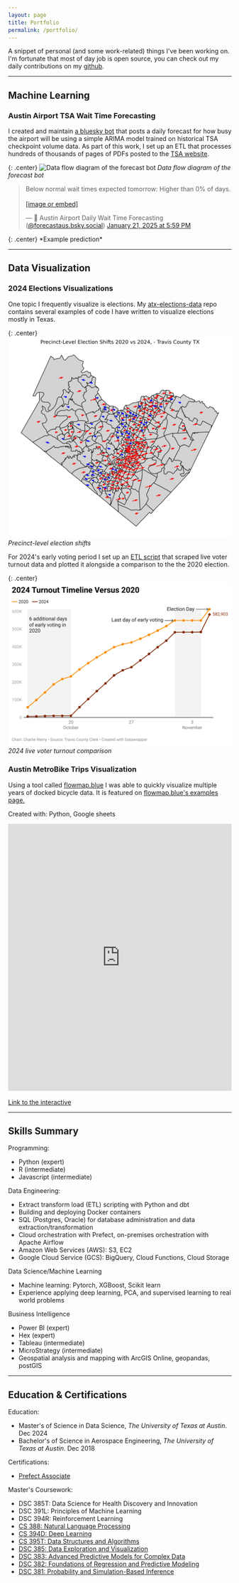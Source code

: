 ```yaml
---
layout: page
title: Portfolio
permalink: /portfolio/
---
```


A snippet of personal (and some work-related) things I've been working on. I'm fortunate that most of day job is open source, you can check out my daily contributions on my [github](https://github.com/Charlie-Henry).

***

## Machine Learning

### Austin Airport TSA Wait Time Forecasting

I created and maintain [a bluesky bot](https://bsky.app/profile/forecastaus.bsky.social) that posts a daily forecast for how busy the airport will be using a simple ARIMA model trained on historical TSA checkpoint volume data. As part of this work, I set up an ETL that processes hundreds of thousands of pages of PDFs posted to the [TSA website](https://www.tsa.gov/foia/readingroom).

{: .center}
![Data flow diagram of the forecast bot]({{site.baseurl}}/images/flow_diagram_forecast_aus.png)
*Data flow diagram of the forecast bot*

<blockquote class="bluesky-embed" data-bluesky-uri="at://did:plc:igdjkgwavulssahqpkrgz5xl/app.bsky.feed.post/3lgc2pkbdg22k" data-bluesky-cid="bafyreihwtbilk46hmm22ytalbg55poobveokmbydtiqou4j5z563aj4iki"><p lang="en">Below normal wait times expected tomorrow: Higher than 0% of days.<br><br><a href="https://bsky.app/profile/did:plc:igdjkgwavulssahqpkrgz5xl/post/3lgc2pkbdg22k?ref_src=embed">[image or embed]</a></p>&mdash; 🤖 Austin Airport Daily Wait Time Forecasting  (<a href="https://bsky.app/profile/did:plc:igdjkgwavulssahqpkrgz5xl?ref_src=embed">@forecastaus.bsky.social</a>) <a href="https://bsky.app/profile/did:plc:igdjkgwavulssahqpkrgz5xl/post/3lgc2pkbdg22k?ref_src=embed">January 21, 2025 at 5:59 PM</a></blockquote><script async src="https://embed.bsky.app/static/embed.js" charset="utf-8"></script>
{: .center}
*Example prediction*

***

## Data Visualization

### 2024 Elections Visualizations

One topic I frequently visualize is elections. My [atx-elections-data](https://github.com/Charlie-Henry/atx-elections-data) repo contains several examples of code I have written to visualize elections mostly in Texas.

{: .center}
![Precinct-level election shifts](https://raw.githubusercontent.com/Charlie-Henry/atx-elections-data/refs/heads/main/visualization/20_to_24_shifts/2020_vs_2024_tx.png)
*Precinct-level election shifts*

For 2024's early voting period I set up an [ETL script](https://github.com/Charlie-Henry/atx-elections-data/tree/main/etl/travis_county_roster_scrape) that scraped live voter turnout data and plotted it alongside a comparison to the the 2020 election. 

{: .center}
![2024 live voter turnout comparison](https://raw.githubusercontent.com/Charlie-Henry/atx-elections-data/refs/heads/main/etl/travis_county_roster_scrape/2024-voter-turnout-timeline.png)
*2024 live voter turnout comparison*

### Austin MetroBike Trips Visualization

Using a tool called [flowmap.blue](https://flowmap.blue) I was able to quickly visualize multiple years of docked bicycle data. It is featured on [flowmap.blue's examples page.](https://flowmap.blue/#examples) 

Created with: Python, Google sheets

<iframe width="100%" height="600" src="https://www.flowmap.blue/1qIMB8jTEGMO6u1sLcuu5vQvP90jbENt904zMCV0A3DI/82227dc/embed" frameborder="0" allowfullscreen></iframe>

[Link to the interactive](https://www.flowmap.blue/1qIMB8jTEGMO6u1sLcuu5vQvP90jbENt904zMCV0A3DI/82227dc)

***

## Skills Summary

Programming: 
- Python (expert)
- R (intermediate)
- Javascript (intermediate)

Data Engineering:
- Extract transform load (ETL) scripting with Python and dbt
- Building and deploying Docker containers
- SQL (Postgres, Oracle) for database administration and data extraction/transformation
- Cloud orchestration with Prefect, on-premises orchestration with Apache Airflow
- Amazon Web Services (AWS): S3, EC2 
- Google Cloud Service (GCS): BigQuery, Cloud Functions, Cloud Storage

Data Science/Machine Learning
- Machine learning: Pytorch, XGBoost, Scikit learn
- Experience applying deep learning, PCA, and supervised learning to real world problems

Business Intelligence
- Power BI (expert)
- Hex (expert)
- Tableau (intermediate)
- MicroStrategy (intermediate)
- Geospatial analysis and mapping with ArcGIS Online, geopandas, postGIS

***

## Education & Certifications

Education:
- Master's of Science in Data Science, *The University of Texas at Austin*. Dec 2024
- Bachelor's of Science in Aerospace Engineering, *The University of Texas at Austin*. Dec 2018

Certifications: 
- [Prefect Associate](https://www.credential.net/746691ba-73ab-4a31-8f1c-00b99c367f4e#acc.E4o6KFhL)

Master's Coursework:
- DSC 385T: Data Science for Health Discovery and Innovation
- DSC 391L: Principles of Machine Learning
- DSC 394R: Reinforcement Learning
- [CS 388: Natural Language Processing](https://courses.edx.org/certificates/f0460d4329844ae8bad4630c167969a7)
- [CS 394D: Deep Learning](https://courses.edx.org/certificates/9e77858ad5fe4406b561f31d68bd01e9)
- [CS 395T: Data Structures and Algorithms](https://courses.edx.org/certificates/9054a3d73f9d4002a9c07333808db655)
- [DSC 385: Data Exploration and Visualization](https://courses.edx.org/certificates/38a0239523b6453bb0d0e05cb0c60028)
- [DSC 383: Advanced Predictive Models for Complex Data](https://courses.edx.org/certificates/f7b5e6a0636a4048a230a638b0b4873f)
- [DSC 382: Foundations of Regression and Predictive Modeling](https://courses.edx.org/certificates/8d01dc49224e4745a9023a4f47d5166d)
- [DSC 381: Probability and Simulation-Based Inference](https://courses.edx.org/certificates/6e0bb056bd6f4d3a8982a1f392967eec)